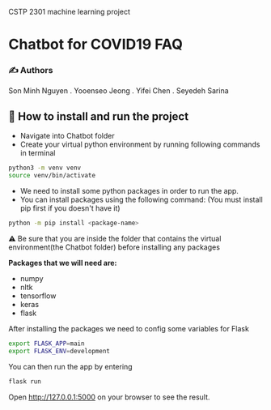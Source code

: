 CSTP 2301 machine learning project
# Chatbot for COVID19 FAQ
### ✍️ Authors
Son Minh Nguyen . Yooenseo Jeong . Yifei Chen . Seyedeh Sarina 

## :robot: How to install and run the project
- Navigate into Chatbot folder
- Create your virtual python environment by running following commands in terminal
```bash
python3 -m venv venv
source venv/bin/activate
```
- We need to install some python packages in order to run the app.
- You can install packages using the following command: (You must install pip first if you doesn't have it)
```bash
python -m pip install <package-name>
```
:warning: Be sure that you are inside the folder that contains the virtual environment(the Chatbot folder) before installing any packages

**Packages that we will need are:**

- numpy
- nltk
- tensorflow
- keras
- flask 

After installing the packages we need to config some variables for Flask
```bash
export FLASK_APP=main
export FLASK_ENV=development
```
You can then run the app by entering
```bash
flask run 
```
Open http://127.0.0.1:5000 on your browser to see the result.